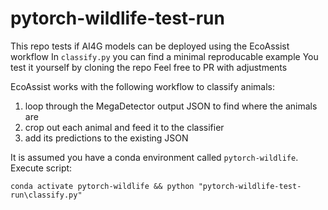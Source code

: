# pytorch-wildlife-test-run

This repo tests if AI4G models can be deployed using the EcoAssist workflow
In `classify.py` you can find a minimal reproducable example
You test it yourself by cloning the repo
Feel free to PR with adjustments

EcoAssist works with the following workflow to classify animals:
1. loop through the MegaDetector output JSON to find where the animals are
2. crop out each animal and feed it to the classifier
3. add its predictions to the existing JSON

It is assumed you have a conda environment called `pytorch-wildlife`. Execute script:
```
conda activate pytorch-wildlife && python "pytorch-wildlife-test-run\classify.py"
```
